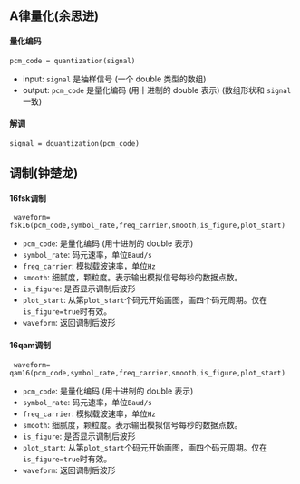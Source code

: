 ## A律量化(余思进)

#### 量化编码

`pcm_code = quantization(signal)`

- input: `signal` 是抽样信号 (一个 double 类型的数组)
- output: `pcm_code` 是量化编码 (用十进制的 double 表示) (数组形状和 `signal` 一致)

#### 解调

`signal = dquantization(pcm_code)`

## 调制(钟楚龙)
#### 16fsk调制
` waveform= fsk16(pcm_code,symbol_rate,freq_carrier,smooth,is_figure,plot_start)`

- `pcm_code`: 是量化编码 (用十进制的 double 表示)
- `symbol_rate`: 码元速率，单位`Baud/s`
- `freq_carrier`: 模拟载波速率，单位`Hz`
- `smooth`: 细腻度，颗粒度。表示输出模拟信号每秒的数据点数。
- `is_figure`: 是否显示调制后波形
- `plot_start`: 从第`plot_start`个码元开始画图，画四个码元周期。仅在`is_figure=true`时有效。
-  `waveform`: 返回调制后波形
#### 16qam调制
` waveform= qam16(pcm_code,symbol_rate,freq_carrier,smooth,is_figure,plot_start)`

- `pcm_code`: 是量化编码 (用十进制的 double 表示)
- `symbol_rate`: 码元速率，单位`Baud/s`
- `freq_carrier`: 模拟载波速率，单位`Hz`
- `smooth`: 细腻度，颗粒度。表示输出模拟信号每秒的数据点数。
- `is_figure`: 是否显示调制后波形
- `plot_start`: 从第`plot_start`个码元开始画图，画四个码元周期。仅在`is_figure=true`时有效。
-  `waveform`: 返回调制后波形